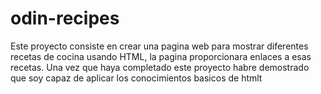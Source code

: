 # odin-recipes
Este proyecto consiste en crear una pagina web para mostrar diferentes recetas de cocina usando HTML, la pagina proporcionara enlaces a esas recetas.
Una vez que haya completado este proyecto habre demostrado que soy capaz de aplicar los conocimientos basicos de htmlt
